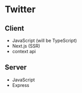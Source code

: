 # Twitter

## Client

- JavaScript (will be TypeScript)
- Next.js (SSR)
- context api

## Server

- JavaScript
- Express
